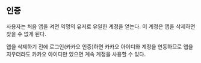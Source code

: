 ## 인증

사용자는 처음 앱을 켜면 익명의 유저로 유일한 계정을 얻는다.
이 계정은 앱을 삭제하면 찾을 수 없게 된다.

앱을 삭제하기 전에 로그인(카카오 인증)하면 카카오 아이디와 계정을 연동하므로
앱을 지우더라도 카카오 아이디만 있으면 계속 계정을 사용할 수 있다.


